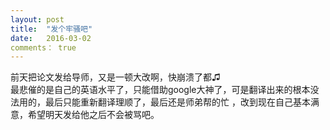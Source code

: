 ```yaml
---
layout: post
title:  "发个牢骚吧"
date:   2016-03-02
comments： true
---
```


前天把论文发给导师，又是一顿大改啊，快崩溃了都♫  
最悲催的是自己的英语水平了，只能借助google大神了，可是翻译出来的根本没法用的，最后只能重新翻译理顺了，最后还是师弟帮的忙
，改到现在自己基本满意，希望明天发给他之后不会被骂吧。
